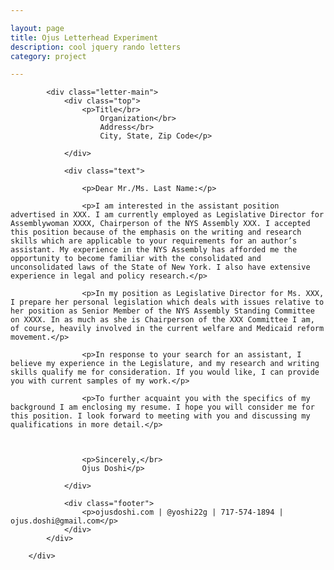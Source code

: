 ```yaml
---

layout: page
title: Ojus Letterhead Experiment
description: cool jquery rando letters
category: project

---
```

<script src="js/jquery-2.1.0.min.js"></script>
<script>

            //////////////////////////////////////////////////////
            var quasi_random = function(index,base){
                // HALTON SEQUENCE CODE TAKEN FROM WIKIPEDIA LOL
                var f = 1/base;
                var i = index;
                var result = 0;
                while(i > 0){
                    result = result + f*(i%base);
                    i = Math.floor(i/base);
                    f = f/base;
                }
                return result;
            }

            //////////////////////////////////////////////////////
            var random_color = function(){
                var num = Math.random()*16;
                //return "random color element of hex code";

                if(0 <= num && num < 1){
                    return "0";
                }else if(1 <= num && num < 2){
                    return "1";
                }else if(2 <= num && num < 3){
                    return "2";
                }else if(3 <= num && num < 4){
                    return "3";
                }else if(4 <= num && num < 5){
                    return "4";
                }else if(5 <= num && num < 6){
                    return "5";
                }else if(6 <= num && num < 7){
                    return "6";
                }else if(7 <= num && num < 8){
                    return "7";
                }else if(8 <= num && num < 9){
                    return "8";
                }else if(9 <= num && num < 10){
                    return "9";
                }else if(10 <= num && num < 11){
                    return "a";
                }else if(11 <= num && num < 12){
                    return "b";
                }else if(12 <= num && num < 13){
                    return "c";
                }else if(13 <= num && num < 14){
                    return "d";
                }else if(14 <= num && num < 15){
                    return "e";
                }else if(15 <= num && num < 16){
                    return "f";
                }
            }

            //////////////////////////////////////////////////////

            var random_size = function(){
                return Math.round(Math.random()*100+10);
            }

            //////////////////////////////////////////////////////

            var random_rotation = function(){
                return Math.floor(Math.random()*360);
            }

            //////////////////////////////////////////////////////

            var random_skew = function() {
                return Math.floor(Math.random()*360);
            }

            //////////////////////////////////////////////////////

            var random_margins = function(){
                var margins = [];
                margins[0] = Math.floor(Math.random()*110 - 10);
                margins[1] = Math.floor(Math.random()*110 - 10);
                // the idea is for them to be in percents
                return margins;
            }

            //////////////////////////////////////////////////////

            var random_div = function(){
                var n_divs = 10;
                return Math.floor(Math.random()*n_divs);
            }

            //////////////////////////////////////////////////////

            $(document).ready(function(){
                var win_w = $(window).width();
                var win_h = $(window).height();

                var words_n_stuff = $(".letter-main").text();
                var n_letters = words_n_stuff.length;

                var new_html = "";
                for(var j = 0; j < n_letters; j++){
                    new_html = new_html + "<span>"+words_n_stuff.substr(j,1)+"</span>";
                    // Wraps each letter in <span> </span>
                }

                $(".letter-margins").append(new_html);

                var n_spans = $("span").length;
                for(var i = 0; i < n_spans; i++){

                    var x = Math.floor(Math.random()*win_w);
                    var y = Math.floor(Math.random()*win_h);

                    $("span").eq(i).css("top",y+"px");
                    $("span").eq(i).css("left",x+"px");
                    $("span").eq(i).css("-webkit-transform", "rotate(" + random_rotation() + "deg) skew(" + random_skew() + "deg)" );
                    $("span").eq(i).css("-moz-transform", "rotate(" + random_rotation() + "deg) skew(" + random_skew() + "deg)" );
                    $("span").eq(i).css("transform", "rotate(" + random_rotation() + "deg) skew(" + random_skew() + "deg)" );
                    $("span").eq(i).css("color","#"+random_color()+random_color()+random_color());
                    $("span").eq(i).css("font-size",random_size()+"pt");
                    $("span").eq(i).css("margin",random_margins()+"px");
                }
            });

        
</script>
<div class="letter-margins">

            <div class="letter-main">
                <div class="top">
                    <p>Title</br>
                        Organization</br>
                        Address</br>
                        City, State, Zip Code</p>

                </div>

                <div class="text">

                    <p>Dear Mr./Ms. Last Name:</p>

                    <p>I am interested in the assistant position advertised in XXX. I am currently employed as Legislative Director for Assemblywoman XXXX, Chairperson of the NYS Assembly XXX. I accepted this position because of the emphasis on the writing and research skills which are applicable to your requirements for an author’s assistant. My experience in the NYS Assembly has afforded me the opportunity to become familiar with the consolidated and unconsolidated laws of the State of New York. I also have extensive experience in legal and policy research.</p>

                    <p>In my position as Legislative Director for Ms. XXX, I prepare her personal legislation which deals with issues relative to her position as Senior Member of the NYS Assembly Standing Committee on XXXX. In as much as she is Chairperson of the XXX Committee I am, of course, heavily involved in the current welfare and Medicaid reform movement.</p>

                    <p>In response to your search for an assistant, I believe my experience in the Legislature, and my research and writing skills qualify me for consideration. If you would like, I can provide you with current samples of my work.</p>

                    <p>To further acquaint you with the specifics of my background I am enclosing my resume. I hope you will consider me for this position. I look forward to meeting with you and discussing my qualifications in more detail.</p>

                

                    <p>Sincerely,</br>
                    Ojus Doshi</p>

                </div>

                <div class="footer">
                    <p>ojusdoshi.com | @yoshi22g | 717-574-1894 | ojus.doshi@gmail.com</p>
                </div>
            </div>

        </div>

        